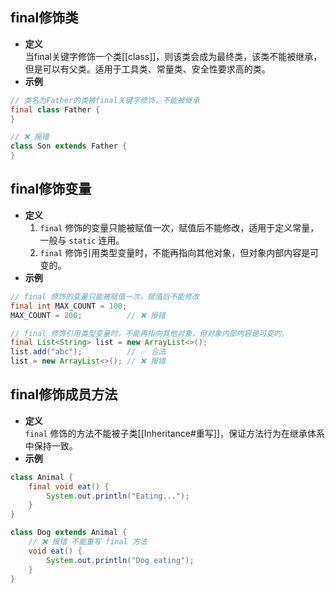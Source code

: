 ## final修饰类
- **定义**  
	当final关键字修饰一个类[[class]]，则该类会成为最终类，该类不能被继承，但是可以有父类。适用于工具类、常量类、安全性要求高的类。
- **示例**
```java
// 类名为Father的类被final关键字修饰，不能被继承
final class Father {
} 

// ❌ 报错 
class Son extends Father {
}
```

## final修饰变量
- **定义**  
	1. `final` 修饰的变量只能被赋值一次，赋值后不能修改，适用于定义常量，一般与 `static` 连用。
	2. `final` 修饰引用类型变量时，不能再指向其他对象，但对象内部内容是可变的。
- **示例**
```java
// final 修饰的变量只能被赋值一次，赋值后不能修改
final int MAX_COUNT = 100;
MAX_COUNT = 200;          // ❌ 报错

// final 修饰引用类型变量时，不能再指向其他对象，但对象内部内容是可变的。
final List<String> list = new ArrayList<>();
list.add("abc");          // ✅ 合法
list = new ArrayList<>(); // ❌ 报错
```

## final修饰成员方法
- **定义**  
	`final` 修饰的方法不能被子类[[Inheritance#重写]]，保证方法行为在继承体系中保持一致。
- **示例**  
```java
class Animal {
    final void eat() {
        System.out.println("Eating...");
    }
}

class Dog extends Animal {
    // ❌ 报错 不能重写 final 方法
    void eat() {
        System.out.println("Dog eating");
    }
}
```